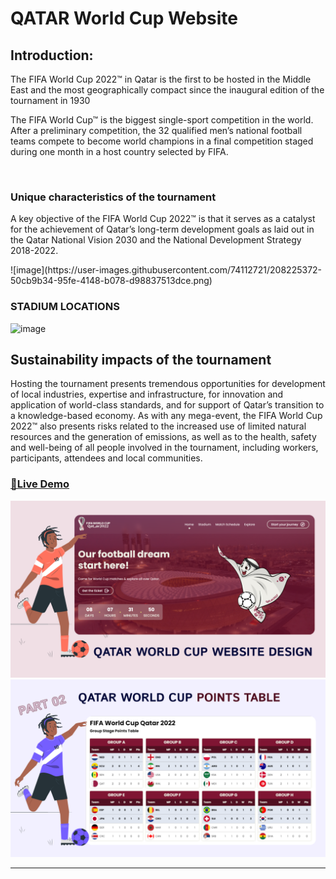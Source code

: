 # QATAR World Cup Website <br>

## Introduction:

The FIFA World Cup 2022™ in Qatar is the first to be hosted in the Middle East and the most geographically compact since the inaugural edition of the tournament in 1930<br>

<p>The FIFA World Cup™ is the biggest single-sport competition in the world. After a preliminary competition, the 32 qualified men’s national football teams compete to become world champions in a final competition staged during one month in a host country selected by FIFA.</p><br>


### Unique characteristics of the tournament

<p>A key objective of the FIFA World Cup 2022™ is that it serves as a catalyst for the achievement of Qatar’s long-term development goals as laid out in the Qatar National Vision 2030 and the National Development Strategy 2018-2022.</p>
![image](https://user-images.githubusercontent.com/74112721/208225372-50cb9b34-95fe-4148-b078-d98837513dce.png)

### STADIUM LOCATIONS

![image](https://user-images.githubusercontent.com/74112721/208225345-f9f61d26-ffc7-4af7-aad3-c43fc50decab.png)


## Sustainability impacts of the tournament

<p>Hosting the tournament presents tremendous opportunities for development of local industries, expertise and infrastructure, for innovation and application of world-class standards, and for support of Qatar’s transition to a knowledge-based economy. As with any mega-event, the FIFA World Cup 2022™ also presents risks related to the increased use of limited natural resources and the generation of emissions, as well as to the health, safety and well-being of all people involved in the tournament, including workers, participants, attendees and local communities. <p/>

### [🔗Live Demo](https://qatar-world-cup.codsfli.com/)


![thumbnail](thumbnail.png)
![thumbnail](thumbnail01.png)

---
